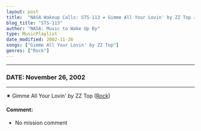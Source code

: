 ```yaml
---
layout: post
title:  "NASA Wakeup Calls: STS-113 ✷ Gimme All Your Lovin' by ZZ Top ✫ November 26, 2002"
blog_title: "STS-113"
author: "NASA: Music to Wake Up By"
type: MusicPlaylist
date_modified: 2002-11-26
songs: ["Gimme All Your Lovin' by ZZ Top"]
genres: ["Rock"]
---
```


----
### DATE: November 26, 2002
----
✷ Gimme All Your Lovin' *by* ZZ Top ([Rock](https://www.discogs.com/genre/Rock)) <a target="blank_" href="https://www.discogs.com/ZZ-Top-Gimme-all-your-lovin/release/11441652">
    <i class="fas fa-compact-disc"
       title="Discogs entry for this song"
       alt="Discogs entry for this song"
       style="font-size: 1.1em;"></i></a>
    

#### Comment:
* No mission comment



<br/>
<center>
	<a target="_blank"
	   href="https://twitter.com/intent/tweet?hashtags=Space,NASA,Playlist,NASAWakeupCalls,SpaceProgram&text=🚀 {{ page.author}}, '{{ page.songs.first }}' {{ page.title }}, {{ page.date | date: '%B %d, %Y' }}, {{ site.url }}{{ page.url }}&via=nasawakeupcalls"><i class="fab fa-twitter" title="Tweet this page" alt="Tweet this page" style="font-size: 1.3em;"></i></a>
	&nbsp; 	<i class="fas fa-user-astronaut" style="font-size: 1.5em;"></i> &nbsp;
    <a id="custom_amazon_link"
       type="amzn" search="#"
       category="popular music">
    <i class="fab fa-amazon" style="font-size: 1.3em;"></i></a>
</center>

<!-- Randomly resolve an individual entry from a song array -->
<script src="/assets/javascript/seedrandom.min.js"></script>
<script>
  var wake_me_up = ["Gimme All Your Lovin' by ZZ Top"];
  var prng = new Math.seedrandom();
  function randomSong() {
    song = wake_me_up[Math.floor(Math.random() * wake_me_up.length)];
    var amazon_link = document.getElementById("custom_amazon_link");
    amazon_link.setAttribute("search", song);
  }
  window.onload = randomSong();
</script>
